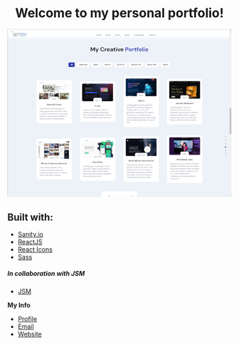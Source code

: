 <h1 align="center">Welcome to my personal portfolio!</h1>

![My Portfolio](./frontend_react/src/assets/website03.png)

## Built with:

- [Sanity.io](https://www.sanity.io)
- [ReactJS](https://reactjs.org)
- [React Icons](https://react.semantic-ui.com/elements/icon)
- [Sass](https://sass-lang.com)

##### In collaboration with JSM

- [JSM](https://www.youtube.com/c/JavaScriptMastery)

**My Info**
- [Profile](https://www.linkedin.com/in/matthewmcquain/ 'Matt McQuain')
- [Email](mailto:matt@petrolnaut.com?subject=Portfolio% 'Hi!')
- [Website](https://matt-port.netlify.app/ 'Portfolio')
